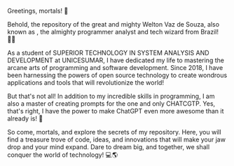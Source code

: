 Greetings, mortals! 👋

Behold, the repository of the great and mighty Welton Vaz de Souza, also known as <Js>, the almighty programmer analyst and tech wizard from Brazil! 🧙‍♂️

As a student of SUPERIOR TECHNOLOGY IN SYSTEM ANALYSIS AND DEVELOPMENT at UNICESUMAR, I have dedicated my life to mastering the arcane arts of programming and software development. Since 2018, I have been harnessing the powers of open source technology to create wondrous applications and tools that will revolutionize the world!

But that's not all! In addition to my incredible skills in programming, I am also a master of creating prompts for the one and only CHATCGTP. Yes, that's right, I have the power to make ChatGPT even more awesome than it already is! 🤖

So come, mortals, and explore the secrets of my repository. Here, you will find a treasure trove of code, ideas, and innovations that will make your jaw drop and your mind expand. Dare to dream big, and together, we shall conquer the world of technology! 💻🌎
